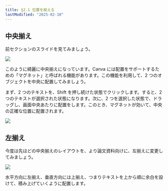 ```yaml
---
title: §2.1 位置を揃える
lastModified: "2025-02-10"
---
```


## 中央揃え

前セクションのスライドを見てみましょう。

![](/books/slide_design/images/2-1/1.png)

このように綺麗に中央揃えになっています。Canva には配置をサポートするための「マグネット」と呼ばれる機能があります。この機能を利用して、2 つのオブジェクトを中央に配置してみましょう。

まず、2 つのテキストを、Shift を押し続けた状態でクリックします。すると、2 つのテキストが選択された状態になります。次に、2 つを選択した状態で、ドラッグし、画面中央あたりに配置をします。このとき、マグネットが効いて、中央の正確な位置に配置されます。

![](/books/slide_design/images/2-1/2.png)

## 左揃え

今度は先ほどの中央揃えのレイアウトを、より論文資料向けに、左揃えに変更してみましょう。

![](/books/slide_design/images/2-1/3.png)

水平方向に左揃え、垂直方向には上揃え、つまりテキストを上から順に余白を設けて、積み上げていくように配置します。
